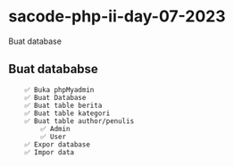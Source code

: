 # sacode-php-ii-day-07-2023
Buat database

## Buat datababse
        ✅ Buka phpMyadmin
        ✅ Buat Database
        ✅ Buat table berita
        ✅ Buat table kategori
        ✅ Buat table author/penulis
            ✅ Admin
            ✅ User
        ✅ Expor database
        ✅ Impor data


    
